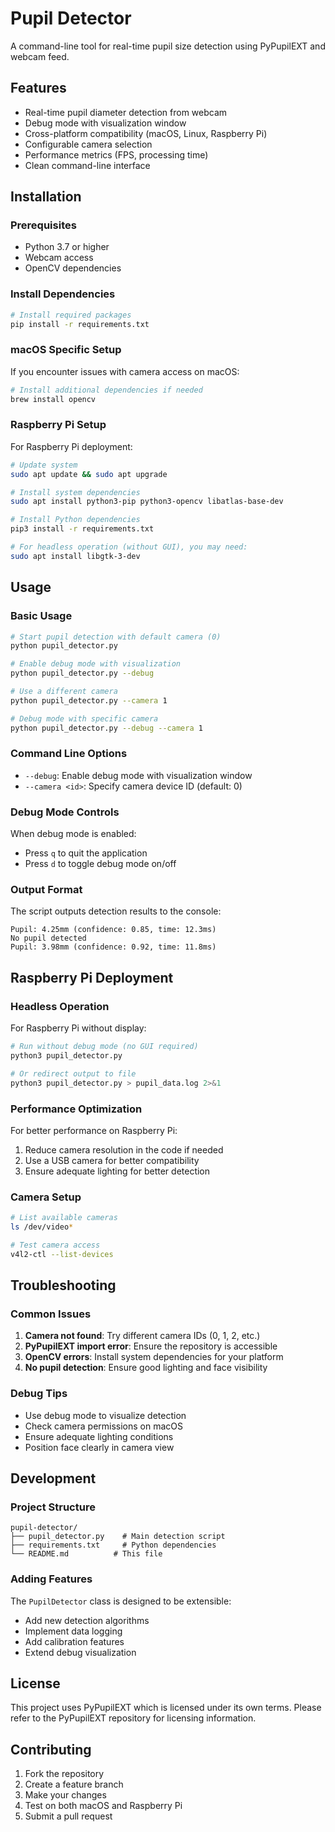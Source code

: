# Pupil Detector

A command-line tool for real-time pupil size detection using PyPupilEXT and webcam feed.

## Features

- Real-time pupil diameter detection from webcam
- Debug mode with visualization window
- Cross-platform compatibility (macOS, Linux, Raspberry Pi)
- Configurable camera selection
- Performance metrics (FPS, processing time)
- Clean command-line interface

## Installation

### Prerequisites

- Python 3.7 or higher
- Webcam access
- OpenCV dependencies

### Install Dependencies

```bash
# Install required packages
pip install -r requirements.txt
```

### macOS Specific Setup

If you encounter issues with camera access on macOS:

```bash
# Install additional dependencies if needed
brew install opencv
```

### Raspberry Pi Setup

For Raspberry Pi deployment:

```bash
# Update system
sudo apt update && sudo apt upgrade

# Install system dependencies
sudo apt install python3-pip python3-opencv libatlas-base-dev

# Install Python dependencies
pip3 install -r requirements.txt

# For headless operation (without GUI), you may need:
sudo apt install libgtk-3-dev
```

## Usage

### Basic Usage

```bash
# Start pupil detection with default camera (0)
python pupil_detector.py

# Enable debug mode with visualization
python pupil_detector.py --debug

# Use a different camera
python pupil_detector.py --camera 1

# Debug mode with specific camera
python pupil_detector.py --debug --camera 1
```

### Command Line Options

- `--debug`: Enable debug mode with visualization window
- `--camera <id>`: Specify camera device ID (default: 0)

### Debug Mode Controls

When debug mode is enabled:
- Press `q` to quit the application
- Press `d` to toggle debug mode on/off

### Output Format

The script outputs detection results to the console:

```
Pupil: 4.25mm (confidence: 0.85, time: 12.3ms)
No pupil detected
Pupil: 3.98mm (confidence: 0.92, time: 11.8ms)
```

## Raspberry Pi Deployment

### Headless Operation

For Raspberry Pi without display:

```bash
# Run without debug mode (no GUI required)
python3 pupil_detector.py

# Or redirect output to file
python3 pupil_detector.py > pupil_data.log 2>&1
```

### Performance Optimization

For better performance on Raspberry Pi:

1. Reduce camera resolution in the code if needed
2. Use a USB camera for better compatibility
3. Ensure adequate lighting for better detection

### Camera Setup

```bash
# List available cameras
ls /dev/video*

# Test camera access
v4l2-ctl --list-devices
```

## Troubleshooting

### Common Issues

1. **Camera not found**: Try different camera IDs (0, 1, 2, etc.)
2. **PyPupilEXT import error**: Ensure the repository is accessible
3. **OpenCV errors**: Install system dependencies for your platform
4. **No pupil detection**: Ensure good lighting and face visibility

### Debug Tips

- Use debug mode to visualize detection
- Check camera permissions on macOS
- Ensure adequate lighting conditions
- Position face clearly in camera view

## Development

### Project Structure

```
pupil-detector/
├── pupil_detector.py    # Main detection script
├── requirements.txt     # Python dependencies
└── README.md          # This file
```

### Adding Features

The `PupilDetector` class is designed to be extensible:

- Add new detection algorithms
- Implement data logging
- Add calibration features
- Extend debug visualization

## License

This project uses PyPupilEXT which is licensed under its own terms. Please refer to the PyPupilEXT repository for licensing information.

## Contributing

1. Fork the repository
2. Create a feature branch
3. Make your changes
4. Test on both macOS and Raspberry Pi
5. Submit a pull request 
